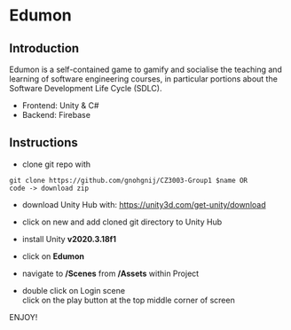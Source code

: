 # Edumon

## Introduction
Edumon is a self-contained game to gamify and socialise the teaching and learning of software engineering courses, in particular portions about the Software Development Life Cycle (SDLC).
* Frontend: Unity & C#
* Backend: Firebase
 
## Instructions
* clone git repo with
```
git clone https://github.com/gnohgnij/CZ3003-Group1 $name OR
code -> download zip
```

* download Unity Hub with:
https://unity3d.com/get-unity/download

* click on new and add cloned git directory to Unity Hub

* install Unity **v2020.3.18f1**

* click on **Edumon**

* navigate to **/Scenes** from **/Assets** within Project

* double click on Login scene </br>
click on the play button at the top middle corner of screen

ENJOY!
